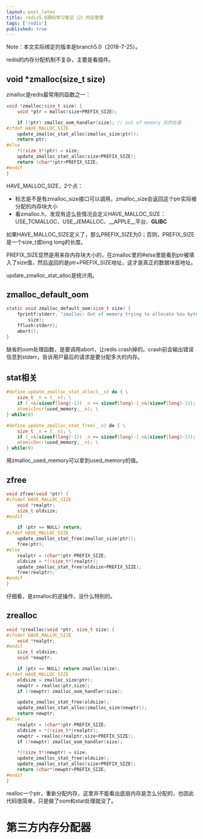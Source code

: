 ```yaml
---
layout: post_latex
title: redis5.0源码学习笔记（2）内存管理
tags: ['redis']
published: true
---
```


Note：本文实际绑定的版本是branch5.0（2018-7-25）。


<!--more-->


redis的内存分配机制不复杂，主要是看插件。

## void *zmalloc(size_t size)

zmalloc是redis最常用的函数之一：

```c
void *zmalloc(size_t size) {
    void *ptr = malloc(size+PREFIX_SIZE);

    if (!ptr) zmalloc_oom_handler(size); // out of memory 后的处理
#ifdef HAVE_MALLOC_SIZE
    update_zmalloc_stat_alloc(zmalloc_size(ptr));
    return ptr;
#else
    *((size_t*)ptr) = size;
    update_zmalloc_stat_alloc(size+PREFIX_SIZE);
    return (char*)ptr+PREFIX_SIZE;
#endif
}
```

HAVE_MALLOC_SIZE，2个点：

- 标志是不是有zmalloc_size接口可以调用，zmalloc_size会返回这个ptr实际被分配的内存块大小
- 看zmalloc.h，发现有这么些情况会定义HAVE_MALLOC_SIZE：USE_TCMALLOC、USE_JEMALLOC、__APPLE__平台、__GLIBC__


如果HAVE_MALLOC_SIZE定义了，那么PREFIX_SIZE为0；否则，PREFIX_SIZE是一个size_t或long long的长度。

PREFIX_SIZE显然是用来存内存块大小的，在zmalloc里的#else里能看到ptr被填入了size值，然后返回的是ptr+PREFIX_SIZE地址，这才是真正的数据块首地址。


update_zmalloc_stat_alloc是统计用。


## zmalloc_default_oom

```c
static void zmalloc_default_oom(size_t size) {
    fprintf(stderr, "zmalloc: Out of memory trying to allocate %zu bytes\n",
        size);
    fflush(stderr);
    abort();
}
```

缺省的oom处理函数，是要调用abort，让redis crash掉的。crash前会输出错误信息到stderr，告诉用户最后的请求是要分配多大的内存。


## stat相关

```c
#define update_zmalloc_stat_alloc(__n) do { \
    size_t _n = (__n); \
    if (_n&(sizeof(long)-1)) _n += sizeof(long)-(_n&(sizeof(long)-1)); \
    atomicIncr(used_memory,__n); \
} while(0)

#define update_zmalloc_stat_free(__n) do { \
    size_t _n = (__n); \
    if (_n&(sizeof(long)-1)) _n += sizeof(long)-(_n&(sizeof(long)-1)); \
    atomicDecr(used_memory,__n); \
} while(0)
```

用zmalloc_used_memory可以拿到used_memory的值。


## zfree

```c
void zfree(void *ptr) {
#ifndef HAVE_MALLOC_SIZE
    void *realptr;
    size_t oldsize;
#endif

    if (ptr == NULL) return;
#ifdef HAVE_MALLOC_SIZE
    update_zmalloc_stat_free(zmalloc_size(ptr));
    free(ptr);
#else
    realptr = (char*)ptr-PREFIX_SIZE;
    oldsize = *((size_t*)realptr);
    update_zmalloc_stat_free(oldsize+PREFIX_SIZE);
    free(realptr);
#endif
}
```

仔细看，是zmalloc的逆操作，没什么特别的。


## zrealloc

```c
void *zrealloc(void *ptr, size_t size) {
#ifndef HAVE_MALLOC_SIZE
    void *realptr;
#endif
    size_t oldsize;
    void *newptr;

    if (ptr == NULL) return zmalloc(size);
#ifdef HAVE_MALLOC_SIZE
    oldsize = zmalloc_size(ptr);
    newptr = realloc(ptr,size);
    if (!newptr) zmalloc_oom_handler(size);

    update_zmalloc_stat_free(oldsize);
    update_zmalloc_stat_alloc(zmalloc_size(newptr));
    return newptr;
#else
    realptr = (char*)ptr-PREFIX_SIZE;
    oldsize = *((size_t*)realptr);
    newptr = realloc(realptr,size+PREFIX_SIZE);
    if (!newptr) zmalloc_oom_handler(size);

    *((size_t*)newptr) = size;
    update_zmalloc_stat_free(oldsize);
    update_zmalloc_stat_alloc(size+PREFIX_SIZE);
    return (char*)newptr+PREFIX_SIZE;
#endif
}
```

realloc一个ptr，重新分配内存，这里并不能看出底层内存是怎么分配的，也因此代码很简单，只是做了oom和stat处理就没了。


# 第三方内存分配器
